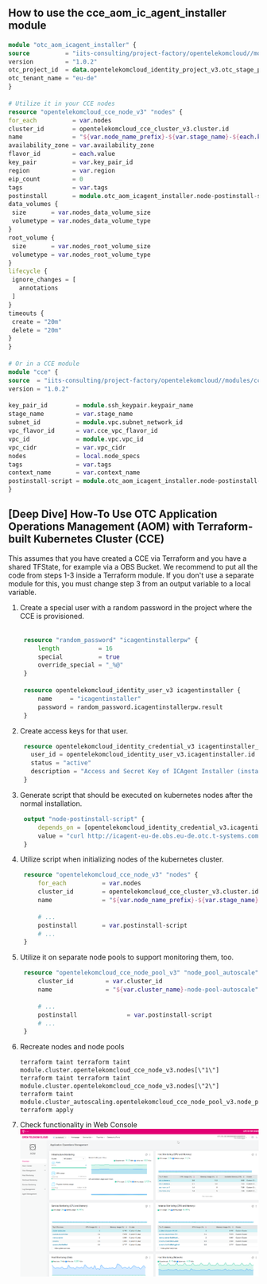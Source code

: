 ## How to use the cce_aom_ic_agent_installer module

   ```terraform
module "otc_aom_icagent_installer" {
  source          = "iits-consulting/project-factory/opentelekomcloud//modules/otc-monitoring"
  version         = "1.0.2"
  otc_project_id  = data.opentelekomcloud_identity_project_v3.otc_stage_project.id
  otc_tenant_name = "eu-de"
}

# Utilize it in your CCE nodes
resource "opentelekomcloud_cce_node_v3" "nodes" {
  for_each          = var.nodes
  cluster_id        = opentelekomcloud_cce_cluster_v3.cluster.id
  name              = "${var.node_name_prefix}-${var.stage_name}-${each.key}"
  availability_zone = var.availability_zone
  flavor_id         = each.value
  key_pair          = var.key_pair_id
  region            = var.region
  eip_count         = 0
  tags              = var.tags
  postinstall       = module.otc_aom_icagent_installer.node-postinstall-script
  data_volumes {
    size       = var.nodes_data_volume_size
    volumetype = var.nodes_data_volume_type
  }
  root_volume {
    size       = var.nodes_root_volume_size
    volumetype = var.nodes_root_volume_type
  }
  lifecycle {
    ignore_changes = [
      annotations
    ]
  }
  timeouts {
    create = "20m"
    delete = "20m"
  }
}

# Or in a CCE module
module "cce" {
  source  = "iits-consulting/project-factory/opentelekomcloud//modules/cce"
  version = "1.0.2"

  key_pair_id        = module.ssh_keypair.keypair_name
  stage_name         = var.stage_name
  subnet_id          = module.vpc.subnet_network_id
  vpc_flavor_id      = var.cce_vpc_flavor_id
  vpc_id             = module.vpc.vpc_id
  vpc_cidr           = var.vpc_cidr
  nodes              = local.node_specs
  tags               = var.tags
  context_name       = var.context_name
  postinstall-script = module.otc_aom_icagent_installer.node-postinstall-script
}

   ```

## [Deep Dive] How-To Use OTC Application Operations Management (AOM) with Terraform-built Kubernetes Cluster (CCE)

This assumes that you have created a CCE via Terraform and you have a shared TFState, for example via a OBS Bucket. We
recommend to put all the code from steps 1-3 inside a Terraform module. If you don't use a separate module for this, you
must change step 3 from an output variable to a local variable.

1. Create a special user with a random password in the project where the CCE is provisioned.
   ```terraform

    resource "random_password" "icagentinstallerpw" {
        length           = 16
        special          = true
        override_special = "_%@"
    }
    
    resource opentelekomcloud_identity_user_v3 icagentinstaller {
        name     = "icagentinstaller"
        password = random_password.icagentinstallerpw.result
    }
   ```
1. Create access keys for that user.
   ```terraform
    resource opentelekomcloud_identity_credential_v3 icagentinstaller_keys {
      user_id = opentelekomcloud_identity_user_v3.icagentinstaller.id
      status = "active"
      description = "Access and Secret Key of ICAgent Installer (installs ICAgent on Kubernetes Nodes)"
    }
   ```
1. Generate script that should be executed on kubernetes nodes after the normal installation.
   ```terraform
    output "node-postinstall-script" {
        depends_on = [opentelekomcloud_identity_credential_v3.icagentinstaller_keys, opentelekomcloud_identity_role_assignment_v3.icagentinstaller_apm_admin]
        value = "curl http://icagent-eu-de.obs.eu-de.otc.t-systems.com/ICAgent_linux/apm_agent_install.sh > apm_agent_install.sh && REGION=eu-de bash apm_agent_install.sh -ak ${opentelekomcloud_identity_credential_v3.icagentinstaller_keys.access} -sk ${opentelekomcloud_identity_credential_v3.icagentinstaller_keys.secret} -region eu-de -projectid ${var.otc_project_id} -obsdomain obs.eu-de.otc.t-systems.com -accessip 100.125.7.25;"
    }
   ```
1. Utilize script when initializing nodes of the kubernetes cluster.
   ```terraform
    resource "opentelekomcloud_cce_node_v3" "nodes" {
        for_each          = var.nodes
        cluster_id        = opentelekomcloud_cce_cluster_v3.cluster.id
        name              = "${var.node_name_prefix}-${var.stage_name}-${each.key}"
        
        # ...
        postinstall       = var.postinstall-script
        # ...
    }
   ```
1. Utilize it on separate node pools to support monitoring them, too.
   ```terraform
    resource "opentelekomcloud_cce_node_pool_v3" "node_pool_autoscale" {
        cluster_id         = var.cluster_id
        name               = "${var.cluster_name}-node-pool-autoscale"

        # ...        
        postinstall              = var.postinstall-script        
        # ...
    }
   ```
1. Recreate nodes and node pools
   ```shell
   terraform taint terraform taint module.cluster.opentelekomcloud_cce_node_v3.nodes[\"1\"]
   terraform taint terraform taint module.cluster.opentelekomcloud_cce_node_v3.nodes[\"2\"]
   terraform taint module.cluster_autoscaling.opentelekomcloud_cce_node_pool_v3.node_pool_autoscale
   terraform apply
   ```
1. Check functionality in Web Console
   ![](img/aom.png)
